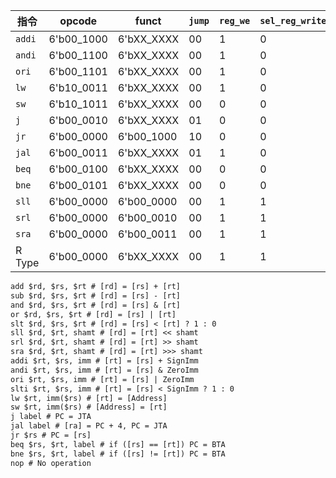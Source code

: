 | 指令 | **opcode** | **funct** | `jump` | `reg_we` | `sel_reg_write_addr` | `sel_reg_write_data` | `mem_we` | `sel_alu_src_a` | `sel_alu_src_b` | `alu_op` | `branch` | `sel_jal` |
| ---- | ---------- | --------- | ------ | -------- | ---------------- | ---------------- | -------- | ----------- | ----------- | -------- | -------- | ------------ |
| `addi` | 6'b00_1000 | 6'bXX_XXXX | 00 | 1 | 0 | 0 | 0 | 0 | 01 | 000 | 00 | 0 |
| `andi` | 6'b00_1100 | 6'bXX_XXXX | 00 | 1 | 0 | 0 | 0 | 0 | 01 | 010 | 00 | 0 |
|  `ori` | 6'b00_1101 | 6'bXX_XXXX | 00 | 1 | 0 | 0 | 0 | 0 | 01 | 011 | 00 | 0 |
|  `lw`  | 6'b10_0011 | 6'bXX_XXXX | 00 | 1 | 0 | 1 | 0 | 0 | 01 | 000 | 00 | 0 |
|  `sw`  | 6'b10_1011 | 6'bXX_XXXX | 00 | 0 | 0 | 0 | 1 | 0 | 01 | 000 | 00 | 0 |
|  `j`   | 6'b00_0010 | 6'bXX_XXXX | 01 | 0 | 0 | 0 | 0 | 0 | 00 | 000 | 00 | 0 |
|  `jr`  | 6'b00_0000 | 6'b00_1000 | 10 | 0 | 0 | 0 | 0 | 0 | 00 | 000 | 00 | 0 |
|  `jal` | 6'b00_0011 | 6'bXX_XXXX | 01 | 1 | 0 | 0 | 0 | 0 | 00 | 000 | 00 | 1 |
|  `beq` | 6'b00_0100 | 6'bXX_XXXX | 00 | 0 | 0 | 0 | 0 | 0 | 00 | 000 | 01 | 0 |
|  `bne` | 6'b00_0101 | 6'bXX_XXXX | 00 | 0 | 0 | 0 | 0 | 0 | 00 | 000 | 10 | 0 |
|  `sll` | 6'b00_0000 | 6'b00_0000 | 00 | 1 | 1 | 0 | 0 | 1 | 10 | 100 | 00 | 0 |
|  `srl` | 6'b00_0000 | 6'b00_0010 | 00 | 1 | 1 | 0 | 0 | 1 | 10 | 101 | 00 | 0 |
|  `sra` | 6'b00_0000 | 6'b00_0011 | 00 | 1 | 1 | 0 | 0 | 1 | 10 | 110 | 00 | 0 |
| R Type | 6'b00_0000 | 6'bXX_XXXX | 00 | 1 | 1 | 0 | 0 | 0 | 00 | 111 | 00 | 0 |

```txt
add $rd, $rs, $rt # [rd] = [rs] + [rt]
sub $rd, $rs, $rt # [rd] = [rs] - [rt]
and $rd, $rs, $rt # [rd] = [rs] & [rt]
or $rd, $rs, $rt # [rd] = [rs] | [rt]
slt $rd, $rs, $rt # [rd] = [rs] < [rt] ? 1 : 0
sll $rd, $rt, shamt # [rd] = [rt] << shamt
srl $rd, $rt, shamt # [rd] = [rt] >> shamt
sra $rd, $rt, shamt # [rd] = [rt] >>> shamt
addi $rt, $rs, imm # [rt] = [rs] + SignImm
andi $rt, $rs, imm # [rt] = [rs] & ZeroImm
ori $rt, $rs, imm # [rt] = [rs] | ZeroImm
slti $rt, $rs, imm # [rt] = [rs] < SignImm ? 1 : 0
lw $rt, imm($rs) # [rt] = [Address]
sw $rt, imm($rs) # [Address] = [rt]
j label # PC = JTA
jal label # [ra] = PC + 4, PC = JTA
jr $rs # PC = [rs]
beq $rs, $rt, label # if ([rs] == [rt]) PC = BTA
bne $rs, $rt, label # if ([rs] != [rt]) PC = BTA
nop # No operation
```